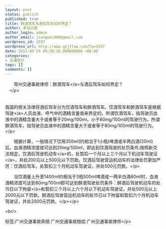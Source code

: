 ```yaml
---
layout: post
status: publish
published: true
title: 醉酒驾车与酒后驾车如何界定？
author: 本站记者
author_login: admin
author_email: jiangwei909@gmail.com
wordpress_id: 1557
wordpress_url: http://www.gzjtlaw.com/?p=1557
date: 2011-05-29 09:30:28.000000000 +08:00
categories:
- 交通常识
tags: []
comments: []
---
```

<p><p>　　常州交通事故律师：<a>醉酒驾车<&#47;a>与酒后驾车如何界定？<br>　<&#47;p><p>　　<br>我国的相关法律将酒后驾车分为饮酒驾车和醉酒驾车。饮酒驾车和醉酒驾车是根据<a>驾驶<&#47;a>人员血液、呼气中的酒精含量值来界定的。所谓饮酒驾车，指驾驶员血液中的酒精含量大于或者等于20mg&#47;100ml，小于80mg&#47;100ml的驾驶行为。所谓醉酒驾车，指驾驶员血液中的酒精含量大于或者等于80mg&#47;100ml的驾驶行为。<&#47;p><p>　　根据计算，一般情况下饮用350ml(约相当于1小瓶)啤酒或半两白酒(20ml)后，血液酒精浓度就可达到20mg&#47;100ml，即达到饮酒驾驶的处罚条件;按照新交法规定，饮酒后驾驶<a>机动车<&#47;a>的，处暂扣一个月以上三个月以下机动车<a>驾驶证<&#47;a>，并处200元以上500元以下罚款。饮酒后驾驶营运机动车的法律处罚更加严厉：饮酒后驾车，处暂扣三个月机动车驾驶证，并处500元罚款。<&#47;p><p>　　当饮酒量上升至1400ml约相当于3瓶500ml啤酒或一两半白酒80ml时，血液酒精浓度可达到80mg&#47;100ml即可达到醉酒驾驶处罚条件：醉酒后驾驶机动车的处15日以下<a>拘留<&#47;a>和暂扣三个月以上六个月以下机动车驾驶证，并处500元以上2000元以下罚款。醉酒后驾驶营运机动车的处15日以下拘留和暂扣六个月机动车驾驶证，并处2000元罚款。<&#47;p><&#47;p><br&#47;><p>标签:广州交通事故索赔 广州交通事故赔偿 广州交通事故律师<&#47;p>

